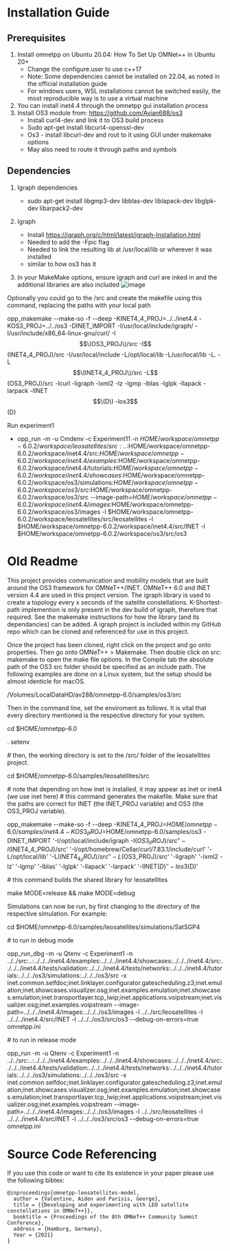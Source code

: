 # Installation Guide
## Prerequisites
1. Install omnetpp on Ubuntu 20.04: How To Set Up OMNet++ in Ubuntu 20+
    - Change the configure.user to use c++17
    - Note: Some dependencies cannot be installed on 22.04, as noted in the official installation guide
    - For windows users, WSL installations cannot be switched easily, the most reproducible way is to use a virtual machine
2. You can install inet4.4 through the omnetpp gui installation process
3. Install OS3 module from: https://github.com/Avian688/os3
    - Install curl4-dev and link it to OS3 build process
    - Sudo apt-get install libcurl4-openssl-dev
    - Os3 - install libcurl-dev and rout to it using GUI under makemake options
    - May also need to route it through paths and symbols
      
## Dependencies
1. Igraph dependencies
     - sudo apt-get install libgmp3-dev libblas-dev liblapack-dev libglpk-dev libarpack2-dev 
2. Igraph
    - Install https://igraph.org/c/html/latest/igraph-Installation.html
    - Needed to add the -Fpic flag 
    - Needed to link the resulting lib at /usr/local/lib or wherever it was installed
    - similar to how os3 has it

3. In your MakeMake options, ensure igraph and curl are inked in and the additional libraries are also included
![image](https://github.com/ucsc-jttang/ucsc-leosatellites-fork/assets/160563338/414ce079-3de1-4709-b6d1-7f9537904156)

Optionally you could go to the /src and create the makefile using this command, replacing the paths with your local path

opp_makemake --make-so -f --deep -KINET4_4_PROJ=../../inet4.4 -KOS3_PROJ=../../os3 -DINET_IMPORT -I/usr/local/include/igraph/ -I/usr/include/x86_64-linux-gnu/curl/ -I$$\(OS3_PROJ\)/src -I$$\(INET4_4_PROJ\)/src -I/usr/local/include -L/opt/local/lib -L/usr/local/lib -L. -L$$\(INET4_4_PROJ\)/src -L$$\(OS3_PROJ\)/src -lcurl -ligraph -lxml2 -lz -lgmp -lblas -lglpk -llapack -larpack -lINET$$\(D\) -los3$$\(D\)

Run experiment1 
- opp_run -m -u Cmdenv -c Experiment11 -n  $HOME/workspace/omnetpp-6.0.2/workspace/leosatellites/src:..:$HOME/workspace/omnetpp-6.0.2/workspace/inet4.4/src:$HOME/workspace/omnetpp-6.0.2/workspace/inet4.4/examples:$HOME/workspace/omnetpp-6.0.2/workspace/inet4.4/tutorials:$HOME/workspace/omnetpp-6.0.2/workspace/inet4.4/showcases:$HOME/workspace/omnetpp-6.0.2/workspace/os3/simulations:$HOME/workspace/omnetpp-6.0.2/workspace/os3/src:$HOME/workspace/omnetpp-6.0.2/workspace/os3/src --image-path=$HOME/workspace/omnetpp-6.0.2/workspace/inet4.4/images:$HOME/workspace/omnetpp-6.0.2/workspace/os3/images -l $HOME/workspace/omnetpp-6.0.2/workspace/leosatellites/src/leosatellites -l $HOME/workspace/omnetpp-6.0.2/workspace/inet4.4/src/INET -l $HOME/workspace/omnetpp-6.0.2/workspace/os3/src/os3

# Old Readme
This project provides communication and mobility models that are built around the OS3 framework for OMNeT++/INET. OMNeT++ 6.0 and INET version 4.4 are used in this project version. The igraph library is used to create a topology every x seconds of the satelite constellations. K-Shortest-path implemention is only present in the dev build of igraph, therefore that required. See the makemake instructions for how the library (and its dependancies) can be added. A igraph project is included within my GitHub repo which can be cloned and referenced for use in this project.

Once the project has been cloned, right click on the project and go onto properties. Then go onto OMNeT++ > Makemake. Then double click on src: makemake to open the make file options. In the Compile tab the absolute path of the OS3 src folder should be specified as an include path. The following examples are done on a Linux system, but the setup should be almost identicle for macOS.

/Volumes/LocalDataHD/av288/omnetpp-6.0/samples/os3/src

Then in the command line, set the enviroment as follows. It is vital that every directory mentioned is the respective directory for your system.

cd $HOME/omnetpp-6.0

. setenv

\# then, the working directory is set to the /src/ folder of the leosatellites project.

cd $HOME/omnetpp-6.0/samples/leosatellites/src

\# note that depending on how inet is installed, it may appear as inet or inet4 (we use inet here) # this command generates the makefile. Make sure that the paths are correct for INET (the INET_PROJ variable) and OS3 (the OS3_PROJ variable).

opp_makemake --make-so -f --deep -KINET4_4_PROJ=$HOME/omnetpp-6.0/samples/inet4.4 -KOS3_PROJ=$HOME/omnetpp-6.0/samples/os3 -DINET_IMPORT '-I/opt/local/include/igraph -I$(OS3_PROJ)/src' '-I$(INET4_4_PROJ)/src' '-I/opt/homebrew/Cellar/curl/7.83.1/include/curl' '-L/opt/local/lib' '-L$(INET4_4_PROJ)/src' '-L$(OS3_PROJ)/src' '-ligraph' '-lxml2 -lz' '-lgmp' '-lblas' '-lglpk' '-llapack' '-larpack' '-lINET$(D)' '-los3$(D)'

\# this command builds the shared library for leosatellites

make MODE=release && make MODE=debug

Simulations can now be run, by first changing to the directory of the respective simulation. For example:

cd $HOME/omnetpp-6.0/samples/leosatellites/simulations/SatSGP4

\# to run in debug mode

opp_run_dbg  -m -u Qtenv -c Experiment1 -n ../../src:..:../../../inet4.4/examples:../../../inet4.4/showcases:../../../inet4.4/src:../../../inet4.4/tests/validation:../../../inet4.4/tests/networks:../../../inet4.4/tutorials:../../../os3/simulations:../../../os3/src -x inet.common.selfdoc;inet.linklayer.configurator.gatescheduling.z3;inet.emulation;inet.showcases.visualizer.osg;inet.examples.emulation;inet.showcases.emulation;inet.transportlayer.tcp_lwip;inet.applications.voipstream;inet.visualizer.osg;inet.examples.voipstream --image-path=../../../inet4.4/images:../../../os3/images -l ../../src/leosatellites -l ../../../inet4.4/src/INET -l ../../../os3/src/os3 --debug-on-errors=true omnetpp.ini

\# to run in release mode

opp_run  -m -u Qtenv -c Experiment1 -n ../../src:..:../../../inet4.4/examples:../../../inet4.4/showcases:../../../inet4.4/src:../../../inet4.4/tests/validation:../../../inet4.4/tests/networks:../../../inet4.4/tutorials:../../../os3/simulations:../../../os3/src -x inet.common.selfdoc;inet.linklayer.configurator.gatescheduling.z3;inet.emulation;inet.showcases.visualizer.osg;inet.examples.emulation;inet.showcases.emulation;inet.transportlayer.tcp_lwip;inet.applications.voipstream;inet.visualizer.osg;inet.examples.voipstream --image-path=../../../inet4.4/images:../../../os3/images -l ../../src/leosatellites -l ../../../inet4.4/src/INET -l ../../../os3/src/os3 --debug-on-errors=true omnetpp.ini

# Source Code Referencing
If you use this code or want to cite its existence in your paper please use the following bibtex:
```
@inproceedings{omnetpp-leosatellites-model,
  author = {Valentine, Aiden and Parisis, George},
  title = {{Developing and experimenting with LEO satellite constellations in OMNeT++}},
  booktitle = {Proceedings of the 8th OMNeT++ Community Summit Conference},
  address = {Hamburg, Germany},
  Year = {2021}
}
```
